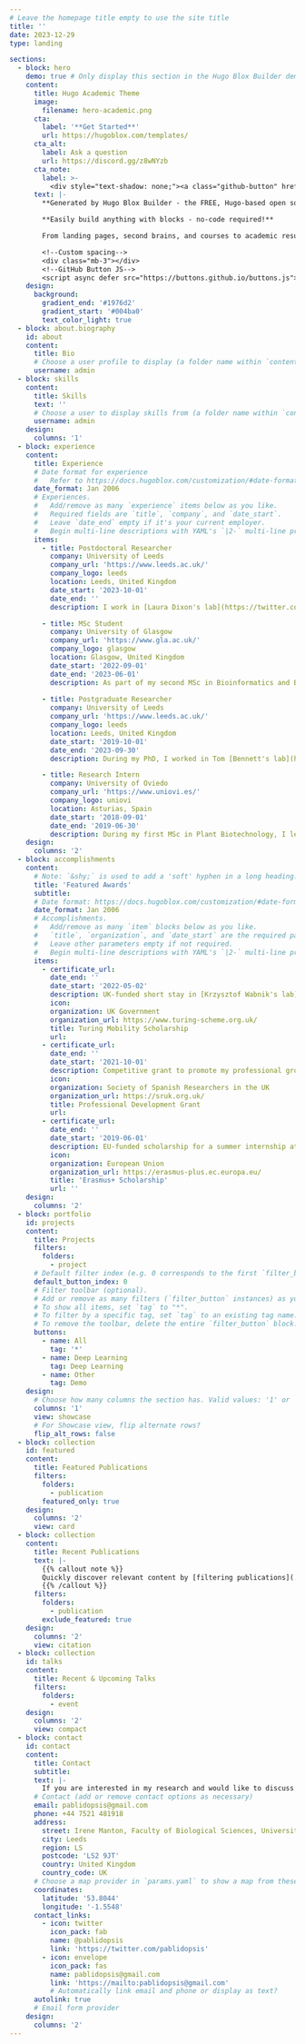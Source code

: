```yaml
---
# Leave the homepage title empty to use the site title
title: ''
date: 2023-12-29
type: landing

sections:
  - block: hero
    demo: true # Only display this section in the Hugo Blox Builder demo sit
    content:
      title: Hugo Academic Theme
      image:
        filename: hero-academic.png
      cta:
        label: '**Get Started**'
        url: https://hugoblox.com/templates/
      cta_alt:
        label: Ask a question
        url: https://discord.gg/z8wNYzb
      cta_note:
        label: >-
          <div style="text-shadow: none;"><a class="github-button" href="https://github.com/HugoBlox/hugo-blox-builder" data-icon="octicon-star" data-size="large" data-show-count="true" aria-label="Star">Star Hugo Blox Builder</a></div><div style="text-shadow: none;"><a class="github-button" href="https://github.com/HugoBlox/theme-academic-cv" data-icon="octicon-star" data-size="large" data-show-count="true" aria-label="Star">Star the Academic template</a></div>
      text: |-
        **Generated by Hugo Blox Builder - the FREE, Hugo-based open source website builder trusted by 500,000+ sites.**

        **Easily build anything with blocks - no-code required!**

        From landing pages, second brains, and courses to academic resumés, conferences, and tech blogs.

        <!--Custom spacing-->
        <div class="mb-3"></div>
        <!--GitHub Button JS-->
        <script async defer src="https://buttons.github.io/buttons.js"></script>
    design:
      background:
        gradient_end: '#1976d2'
        gradient_start: '#004ba0'
        text_color_light: true
  - block: about.biography
    id: about
    content:
      title: Bio 
      # Choose a user profile to display (a folder name within `content/authors/`)
      username: admin
  - block: skills
    content:
      title: Skills
      text: ''
      # Choose a user to display skills from (a folder name within `content/authors/`)
      username: admin
    design:
      columns: '1'
  - block: experience
    content:
      title: Experience
      # Date format for experience
      #   Refer to https://docs.hugoblox.com/customization/#date-format
      date_format: Jan 2006
      # Experiences.
      #   Add/remove as many `experience` items below as you like.
      #   Required fields are `title`, `company`, and `date_start`.
      #   Leave `date_end` empty if it's your current employer.
      #   Begin multi-line descriptions with YAML's `|2-` multi-line prefix.
      items:
        - title: Postdoctoral Researcher
          company: University of Leeds
          company_url: 'https://www.leeds.ac.uk/'
          company_logo: leeds
          location: Leeds, United Kingdom
          date_start: '2023-10-01'
          date_end: ''
          description: I work in [Laura Dixon's lab](https://twitter.com/tweeticum) researching the temperature control of reproductive development in hexaploid wheat (_Triticum aestivum_) using a combination of bioinformatics and molecular biology.

        - title: MSc Student
          company: University of Glasgow
          company_url: 'https://www.gla.ac.uk/'
          company_logo: glasgow
          location: Glasgow, United Kingdom
          date_start: '2022-09-01'
          date_end: '2023-06-01'
          description: As part of my second MSc in Bioinformatics and Biostatistics, I worked in [Rea Antoniou-Kourounioti's lab](https://www.gla.ac.uk/schools/molecularbiosciences/staff/realailaantonioukourounioti/), where I studied plant responses to complex cold signals through transcriptomics and mathematical modelling.
        
        - title: Postgraduate Researcher
          company: University of Leeds
          company_url: 'https://www.leeds.ac.uk/'
          company_logo: leeds
          location: Leeds, United Kingdom
          date_start: '2019-10-01'
          date_end: '2023-09-30'
          description: During my PhD, I worked in Tom [Bennett's lab](https://tombennettlab.org/), where my main interest was the environmental regulation of the end-of-flowering in _Arabidopsis thaliana_, which I studied using genetics, bioinformatics and detailed physiological analyses.

        - title: Research Intern
          company: University of Oviedo
          company_url: 'https://www.uniovi.es/'
          company_logo: uniovi
          location: Asturias, Spain
          date_start: '2018-09-01'
          date_end: '2019-06-30'
          description: During my first MSc in Plant Biotechnology, I led a collaborative project between the [University of Oviedo](https://www.uniovi.es/) and the [SERIDA](http://www.serida.org/), in which I investigated the regulation of branching in pine tree (_Pinus pinaster_) by phytohormones.
    design:
      columns: '2'
  - block: accomplishments
    content:
      # Note: `&shy;` is used to add a 'soft' hyphen in a long heading.
      title: 'Featured Awards'
      subtitle:
      # Date format: https://docs.hugoblox.com/customization/#date-format
      date_format: Jan 2006
      # Accomplishments.
      #   Add/remove as many `item` blocks below as you like.
      #   `title`, `organization`, and `date_start` are the required parameters.
      #   Leave other parameters empty if not required.
      #   Begin multi-line descriptions with YAML's `|2-` multi-line prefix.
      items:
        - certificate_url: 
          date_end: ''
          date_start: '2022-05-02'
          description: UK-funded short stay in [Krzysztof Wabnik's lab](https://twitter.com/PlantDynamics) at the CBGP (Spain).
          icon: 
          organization: UK Government
          organization_url: https://www.turing-scheme.org.uk/
          title: Turing Mobility Scholarship
          url:
        - certificate_url: 
          date_end: ''
          date_start: '2021-10-01'
          description: Competitive grant to promote my professional growth and development.
          icon: 
          organization: Society of Spanish Researchers in the UK
          organization_url: https://sruk.org.uk/
          title: Professional Development Grant
          url: 
        - certificate_url: 
          date_end: ''
          date_start: '2019-06-01'
          description: EU-funded scholarship for a summer internship at the University of Leeds (UK).
          icon: 
          organization: European Union
          organization_url: https://erasmus-plus.ec.europa.eu/
          title: 'Erasmus+ Scholarship'
          url: ''
    design:
      columns: '2'
  - block: portfolio
    id: projects
    content:
      title: Projects
      filters:
        folders:
          - project
      # Default filter index (e.g. 0 corresponds to the first `filter_button` instance below).
      default_button_index: 0
      # Filter toolbar (optional).
      # Add or remove as many filters (`filter_button` instances) as you like.
      # To show all items, set `tag` to "*".
      # To filter by a specific tag, set `tag` to an existing tag name.
      # To remove the toolbar, delete the entire `filter_button` block.
      buttons:
        - name: All
          tag: '*'
        - name: Deep Learning
          tag: Deep Learning
        - name: Other
          tag: Demo
    design:
      # Choose how many columns the section has. Valid values: '1' or '2'.
      columns: '1'
      view: showcase
      # For Showcase view, flip alternate rows?
      flip_alt_rows: false
  - block: collection
    id: featured
    content:
      title: Featured Publications
      filters:
        folders:
          - publication
        featured_only: true
    design:
      columns: '2'
      view: card
  - block: collection
    content:
      title: Recent Publications
      text: |-
        {{% callout note %}}
        Quickly discover relevant content by [filtering publications](./publication/).
        {{% /callout %}}
      filters:
        folders:
          - publication
        exclude_featured: true
    design:
      columns: '2'
      view: citation
  - block: collection
    id: talks
    content:
      title: Recent & Upcoming Talks
      filters:
        folders:
          - event
    design:
      columns: '2'
      view: compact
  - block: contact
    id: contact
    content:
      title: Contact
      subtitle:
      text: |-
        If you are interested in my research and would like to discuss about science, get in touch!
      # Contact (add or remove contact options as necessary)
      email: pablidopsis@gmail.com
      phone: +44 7521 481918
      address:
        street: Irene Manton, Faculty of Biological Sciences, University of Leeds 
        city: Leeds
        region: LS
        postcode: 'LS2 9JT'
        country: United Kingdom
        country_code: UK
      # Choose a map provider in `params.yaml` to show a map from these coordinates
      coordinates:
        latitude: '53.8044'
        longitude: '-1.5548'  
      contact_links:
        - icon: twitter
          icon_pack: fab
          name: @pablidopsis
          link: 'https://twitter.com/pablidopsis'
        - icon: envelope
          icon_pack: fas
          name: pablidopsis@gmail.com
          link: 'https://mailto:pablidopsis@gmail.com'
          # Automatically link email and phone or display as text?
      autolink: true
      # Email form provider
    design:
      columns: '2'
---
```

